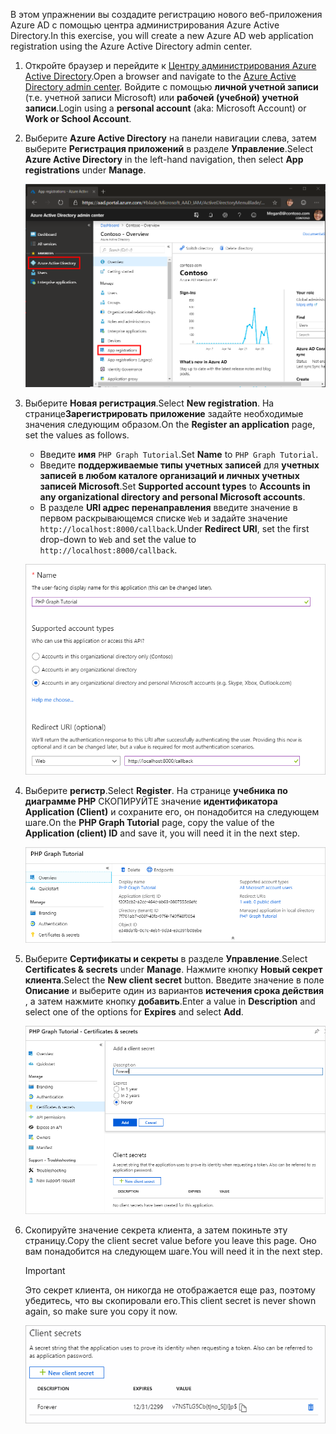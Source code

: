 <!-- markdownlint-disable MD002 MD041 -->

<span data-ttu-id="e677e-101">В этом упражнении вы создадите регистрацию нового веб-приложения Azure AD с помощью центра администрирования Azure Active Directory.</span><span class="sxs-lookup"><span data-stu-id="e677e-101">In this exercise, you will create a new Azure AD web application registration using the Azure Active Directory admin center.</span></span>

1. <span data-ttu-id="e677e-102">Откройте браузер и перейдите к [Центру администрирования Azure Active Directory](https://aad.portal.azure.com).</span><span class="sxs-lookup"><span data-stu-id="e677e-102">Open a browser and navigate to the [Azure Active Directory admin center](https://aad.portal.azure.com).</span></span> <span data-ttu-id="e677e-103">Войдите с помощью **личной учетной записи** (т.е. учетной записи Microsoft) или **рабочей (учебной) учетной записи**.</span><span class="sxs-lookup"><span data-stu-id="e677e-103">Login using a **personal account** (aka: Microsoft Account) or **Work or School Account**.</span></span>

1. <span data-ttu-id="e677e-104">Выберите **Azure Active Directory** на панели навигации слева, затем выберите **Регистрация приложений** в разделе **Управление**.</span><span class="sxs-lookup"><span data-stu-id="e677e-104">Select **Azure Active Directory** in the left-hand navigation, then select **App registrations** under **Manage**.</span></span>

    ![<span data-ttu-id="e677e-105">Снимок экрана с регистрациями приложений</span><span class="sxs-lookup"><span data-stu-id="e677e-105">A screenshot of the App registrations</span></span> ](./images/aad-portal-app-registrations.png)

1. <span data-ttu-id="e677e-106">Выберите **Новая регистрация**.</span><span class="sxs-lookup"><span data-stu-id="e677e-106">Select **New registration**.</span></span> <span data-ttu-id="e677e-107">На странице**Зарегистрировать приложение** задайте необходимые значения следующим образом.</span><span class="sxs-lookup"><span data-stu-id="e677e-107">On the **Register an application** page, set the values as follows.</span></span>

    - <span data-ttu-id="e677e-108">Введите **имя** `PHP Graph Tutorial`.</span><span class="sxs-lookup"><span data-stu-id="e677e-108">Set **Name** to `PHP Graph Tutorial`.</span></span>
    - <span data-ttu-id="e677e-109">Введите **поддерживаемые типы учетных записей** для **учетных записей в любом каталоге организаций и личных учетных записей Microsoft**.</span><span class="sxs-lookup"><span data-stu-id="e677e-109">Set **Supported account types** to **Accounts in any organizational directory and personal Microsoft accounts**.</span></span>
    - <span data-ttu-id="e677e-110">В разделе **URI адрес перенаправления** введите значение в первом раскрывающемся списке `Web` и задайте значение `http://localhost:8000/callback`.</span><span class="sxs-lookup"><span data-stu-id="e677e-110">Under **Redirect URI**, set the first drop-down to `Web` and set the value to `http://localhost:8000/callback`.</span></span>

    ![Снимок страницы "регистрация приложения"](./images/aad-register-an-app.png)

1. <span data-ttu-id="e677e-112">Выберите **регистр**.</span><span class="sxs-lookup"><span data-stu-id="e677e-112">Select **Register**.</span></span> <span data-ttu-id="e677e-113">На странице **учебника по диаграмме PHP** СКОПИРУЙТЕ значение **идентификатора Application (Client)** и сохраните его, он понадобится на следующем шаге.</span><span class="sxs-lookup"><span data-stu-id="e677e-113">On the **PHP Graph Tutorial** page, copy the value of the **Application (client) ID** and save it, you will need it in the next step.</span></span>

    ![Снимок экрана с ИДЕНТИФИКАТОРом приложения для новой регистрации приложения](./images/aad-application-id.png)

1. <span data-ttu-id="e677e-115">Выберите **Сертификаты и секреты** в разделе **Управление**.</span><span class="sxs-lookup"><span data-stu-id="e677e-115">Select **Certificates & secrets** under **Manage**.</span></span> <span data-ttu-id="e677e-116">Нажмите кнопку **Новый секрет клиента**.</span><span class="sxs-lookup"><span data-stu-id="e677e-116">Select the **New client secret** button.</span></span> <span data-ttu-id="e677e-117">Введите значение в поле **Описание** и выберите один из вариантов **истечения срока действия** , а затем нажмите кнопку **добавить**.</span><span class="sxs-lookup"><span data-stu-id="e677e-117">Enter a value in **Description** and select one of the options for **Expires** and select **Add**.</span></span>

    ![Снимок экрана: диалоговое окно добавления секрета клиента](./images/aad-new-client-secret.png)

1. <span data-ttu-id="e677e-119">Скопируйте значение секрета клиента, а затем покиньте эту страницу.</span><span class="sxs-lookup"><span data-stu-id="e677e-119">Copy the client secret value before you leave this page.</span></span> <span data-ttu-id="e677e-120">Оно вам понадобится на следующем шаге.</span><span class="sxs-lookup"><span data-stu-id="e677e-120">You will need it in the next step.</span></span>

    > [!IMPORTANT]
    > <span data-ttu-id="e677e-121">Это секрет клиента, он никогда не отображается еще раз, поэтому убедитесь, что вы скопировали его.</span><span class="sxs-lookup"><span data-stu-id="e677e-121">This client secret is never shown again, so make sure you copy it now.</span></span>

    ![Снимок экрана с недавно добавленным секретом клиента](./images/aad-copy-client-secret.png)
